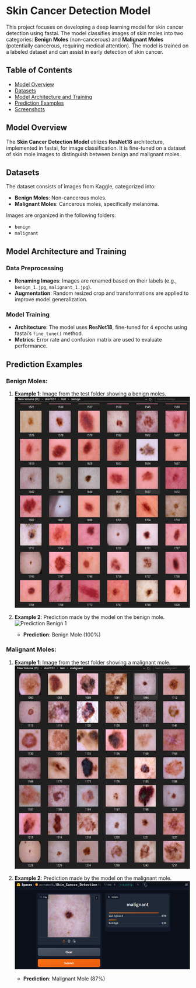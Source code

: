 # Skin Cancer Detection Model

This project focuses on developing a deep learning model for skin cancer detection using fastai. The model classifies images of skin moles into two categories: **Benign Moles** (non-cancerous) and **Malignant Moles** (potentially cancerous, requiring medical attention). The model is trained on a labeled dataset and can assist in early detection of skin cancer.

## Table of Contents
- [Model Overview](#model-overview)
- [Datasets](#datasets)
- [Model Architecture and Training](#model-architecture-and-training)
- [Prediction Examples](#prediction-examples)
- [Screenshots](#screenshots)

## Model Overview

The **Skin Cancer Detection Model** utilizes **ResNet18** architecture, implemented in fastai, for image classification. It is fine-tuned on a dataset of skin mole images to distinguish between benign and malignant moles.

## Datasets

The dataset consists of images from Kaggle, categorized into:
- **Benign Moles**: Non-cancerous moles.
- **Malignant Moles**: Cancerous moles, specifically melanoma.

Images are organized in the following folders:
- `benign`
- `malignant`

## Model Architecture and Training

### Data Preprocessing
- **Renaming Images**: Images are renamed based on their labels (e.g., `benign_1.jpg`, `malignant_1.jpg`).
- **Augmentation**: Random resized crop and transformations are applied to improve model generalization.

### Model Training
- **Architecture**: The model uses **ResNet18**, fine-tuned for 4 epochs using fastai’s `fine_tune()` method.
- **Metrics**: Error rate and confusion matrix are used to evaluate performance.

## Prediction Examples

### Benign Moles:

1. **Example 1**: Image from the test folder showing a benign moles.
   ![Benign Image 1](docs/images/benign1a.PNG)

2. **Example 2**: Prediction made by the model on the benign mole.
   ![Prediction Benign 1](path/to/benign1.PNG)
   - **Prediction**: Benign Mole (100%)

### Malignant Moles:

1. **Example 1**: Image from the test folder showing a malignant mole.
   ![Malignant Image 1](docs/images/malignant1a.png)

2. **Example 2**: Prediction made by the model on the malignant mole.
   ![Prediction Malignant 1](docs/images/malignant2.png)
   - **Prediction**: Malignant Mole (87%)



